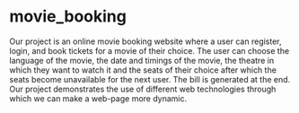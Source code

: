 # movie_booking
Our project is an online movie booking website where a user can register, login, and book tickets for a movie of their choice. The user can choose the language of the movie, the date and timings of the movie, the theatre in which they want to watch it and the seats of their choice after which the seats become unavailable for the next user. The bill is generated at the end.  Our project demonstrates the use of different web technologies through which we can make a web-page more dynamic.  
